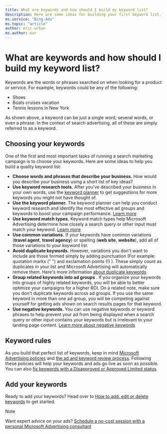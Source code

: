 ```yaml
---
title: What are keywords and how should I build my keyword list?
description: Here are some ideas for building your first keyword list, or for expanding existing lists.
ms.service: "Bing-Ads"
ms.topic: "article"
author: eric-urban
ms.author: eur
---
```


# What are keywords and how should I build my keyword list?

Keywords are the words or phrases searched on when looking for a product or service. For example, keywords could be any of the following:

- Shoes
- Boats cruises vacation
- Tennis lessons in New York

As shown above, a keyword can be just a single word, several words, or even a phrase. In the context of search advertising, all of these are simply referred to as a keyword.

## Choosing your keywords

One of the first and most important tasks of running a search marketing campaign is to choose your keywords. Here are some ideas to help you build a quality keyword list:

- **Choose words and phrases that describe your business.**  How would you describe your business using a short list of key ideas?
- **Use keyword research tools.**  After you've described your business in your own words, use the [keyword planner](./hlp_BA_CONC_KeywordPlannerIntro.md) to get suggestions for more keywords you might not have thought of.
- **Use the keyword planner.**  The keyword planner can help you conduct keyword research and identify the most effective ad groups and keywords to boost your campaign performance. [Learn more](./hlp_BA_CONC_KeywordPlannerIntro.md)
- **Use keyword match types.**  Keyword match types help Microsoft Advertising determine how closely a search query or other input must match your keyword. [ Learn more](./hlp_BA_CONC_MatchOptions.md)
- **Use common variations.**  If your keywords have common variations (**travel agent**, **travel agency**) or spelling (**web site**, **website**), add all of those variations to your keyword list.
- **Avoid duplicate keywords.**             However, variations you don't want to include are those formed simply by adding punctuation (For example: quotation marks (" ") and exclamation points (!) ). These simply count as duplicates in your list and Microsoft Advertising will automatically remove them. Here's more information [about duplicate keywords](./hlp_BA_CONC_Normalization.md).
- **Group related keywords into ad groups** . If you organize your keywords into groups of highly related keywords, you will be able to better optimize your campaigns for a higher ROI. On a related note, make sure you don't duplicate keywords across ad groups. If you use the same keyword in more than one ad group, you will be competing against yourself for getting ads shown on search results pages for that keyword.
- **Use negative keywords.**  You can use negative keywords or keyword phrases to help prevent your ad from being displayed when a search query or other input contains your keywords but is irrelevant to your landing page content. [Learn more about negative keywords](./hlp_BA_CONC_AboutNegativeKeywords.md)

## Keyword rules

As you build that perfect list of keywords, keep in mind [Microsoft Advertising policies](./hlp_BA_CONC_EditorialGuidelines.md) and [the ad and keyword review process](./hlp_BA_CONC_EditProcess.md). Following these policies will help your keywords and ads go live as soon as possible. You can also [fix keywords with a Disapproved or Approved Limited status](./hlp_BA_CONC_EditorialDisapprovalReasons.md).

## Add your keywords

Ready to add your keywords? Head over to [How to add, edit or delete keywords](./hlp_BA_PROC_AddKeywordsOrder.md) to get started.

> [!NOTE]
> Want expert advice on your ads? [Schedule a no-cost session with a personal Microsoft Advertising consultant](https://go.microsoft.com/fwlink?LinkId=837456)


